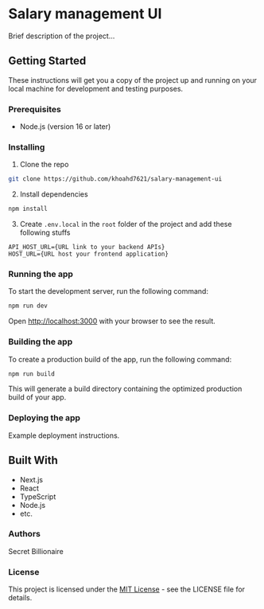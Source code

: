 # Salary management UI

Brief description of the project...

## Getting Started
These instructions will get you a copy of the project up and running on your local machine for development and testing purposes.

### Prerequisites
- Node.js (version 16 or later)

### Installing
1. Clone the repo

```bash
git clone https://github.com/khoahd7621/salary-management-ui
```

2. Install dependencies

```bash
npm install
```

3. Create `.env.local` in the `root` folder of the project and add these following stuffs
```.env.local
API_HOST_URL={URL link to your backend APIs}
HOST_URL={URL host your frontend application}
```

### Running the app
To start the development server, run the following command:
```bash
npm run dev
```

Open [http://localhost:3000](http://localhost:3000) with your browser to see the result.

### Building the app
To create a production build of the app, run the following command:

```bash
npm run build
```

This will generate a build directory containing the optimized production build of your app.

### Deploying the app
Example deployment instructions.

## Built With
- Next.js
- React
- TypeScript
- Node.js
- etc.

### Authors
Secret Billionaire

### License
This project is licensed under the [MIT License]() - see the LICENSE file for details.
